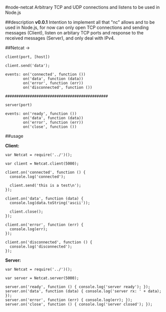 #node-netcat
	Arbitrary TCP and UDP connections and listens to be used in Node.js


##description
	**v0.0.1**
	Intention to implement all that "nc" allows and to be used in Node.js,
	for now can only open TCP connections and sending messages (Client), listen on arbitary TCP ports and response to the received messages (Server), and only deal with IPv4.


##Netcat -> 
	
	client(port, [host])
	
	client.send('data');

	events: on('connected', function ())
			on('data', function (data))
			on('error', function (err))
			on('disconnected', function ())
			
	##############################################
			
	server(port)
	
	events: on('ready', function ())
			on('data', function (data))
			on('error', function (err))
			on('close', function ())

##usage

**Client:**

	var Netcat = require('../')();
	
	var client = Netcat.client(5000);
	
	client.on('connected', function () {
	  console.log('connected');
	
	  client.send('this is a test\n');
	});
	
	client.on('data', function (data) {
	  console.log(data.toString('ascii'));
	
	  client.close();
	});
	
	client.on('error', function (err) {
	  console.log(err);
	});
	
	client.on('disconnected', function () {
	  console.log('disconnected');
	});

**Server:**

	var Netcat = require('../')();
	
	var server = Netcat.server(5000);
	
	server.on('ready', function () { console.log('server ready'); });
	server.on('data', function (data) { console.log('server rx: ' + data); });
	server.on('error', function (err) { console.log(err); });
	server.on('close', function () { console.log('server closed'); });